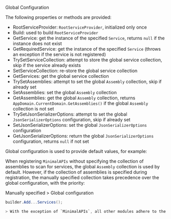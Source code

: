 ﻿Global Configuration

The following properties or methods are provided:

* RootServiceProvider: `RootServiceProvider`, initialized only once
* Build: used to build `RootServiceProvider`
* GetService: get the instance of the specified `Service`, returns `null` if the instance does not exist
* GetRequiredService: get the instance of the specified `Service` (throws an exception if the service is not registered)
* TrySetServiceCollection: attempt to store the global service collection, skip if the service already exists
* SetServiceCollection: re-store the global service collection
* GetServices: get the global service collection
* TrySetAssemblies: attempt to set the global `Assembly` collection, skip if already set
* SetAssemblies: set the global `Assembly` collection
* GetAssemblies: get the global `Assembly` collection, returns `AppDomain.CurrentDomain.GetAssemblies()` if the global `Assembly` collection is not set
* TrySetJsonSerializerOptions: attempt to set the global `JsonSerializerOptions` configuration, skip if already set
* SetJsonSerializerOptions: set the global `JsonSerializerOptions` configuration
* GetJsonSerializerOptions: return the global `JsonSerializerOptions` configuration, returns `null` if not set

Global configuration is used to provide default values, for example:

When registering `MinimalAPIs` without specifying the collection of assemblies to scan for services, the global `Assembly` collection is used by default. However, if the collection of assemblies is specified during registration, the manually specified collection takes precedence over the global configuration, with the priority:

Manually specified > Global configuration

```csharp
builder.Add...Services();

> With the exception of `MinimalAPIs`, all other modules adhere to the priority rule of `manual specification` > `global configuration`.